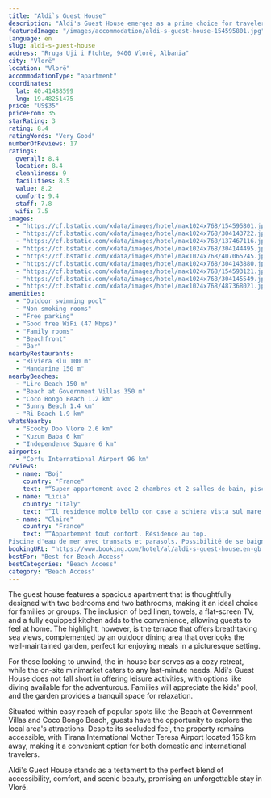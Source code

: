 ```yaml
---
title: "Aldi`s Guest House"
description: "Aldi's Guest House emerges as a prime choice for travelers seeking a blend of comfort and convenience in Vlorë."
featuredImage: "/images/accommodation/aldi-s-guest-house-154595801.jpg"
language: en
slug: aldi-s-guest-house
address: "Rruga Uji i Ftohte, 9400 Vlorë, Albania"
city: "Vlorë"
location: "Vlorë"
accommodationType: "apartment"
coordinates:
  lat: 40.41488599
  lng: 19.48251475
price: "US$35"
priceFrom: 35
starRating: 3
rating: 8.4
ratingWords: "Very Good"
numberOfReviews: 17
ratings:
  overall: 8.4
  location: 8.4
  cleanliness: 9
  facilities: 8.5
  value: 8.2
  comfort: 9.4
  staff: 7.8
  wifi: 7.5
images:
  - "https://cf.bstatic.com/xdata/images/hotel/max1024x768/154595801.jpg?k=9c1e7e52dbf39621607e1d7fdacd60cf4549405eb7b98ca8c1ccaab46c819e51&o=&hp=1"
  - "https://cf.bstatic.com/xdata/images/hotel/max1024x768/304143722.jpg?k=13de313e16b0f181b2573e914e7d86ee1c1643de9335c62537d006f0cd0ffe98&o=&hp=1"
  - "https://cf.bstatic.com/xdata/images/hotel/max1024x768/137467116.jpg?k=7f2d3b81ade8ca9cad2e234d4b93201e05b46735e371200fd9879007566e2db7&o=&hp=1"
  - "https://cf.bstatic.com/xdata/images/hotel/max1024x768/304144495.jpg?k=3813f2ef64c348a33c3ab847e9c6602d2ce6f58797bfca9c4af178ac446fdbee&o=&hp=1"
  - "https://cf.bstatic.com/xdata/images/hotel/max1024x768/407065245.jpg?k=4696d87592dd3512a2a4e7258d43864ecaa7a9ef6cb63d48751ff7ccce2d2a2b&o=&hp=1"
  - "https://cf.bstatic.com/xdata/images/hotel/max1024x768/304143880.jpg?k=723a819d481ef3914d5050f4674589dffb988ede45ba21188d8ee1f6851ffab9&o=&hp=1"
  - "https://cf.bstatic.com/xdata/images/hotel/max1024x768/154593121.jpg?k=1e5f7c6e498642e75e1d758dcdb7552f78e150684bd1408f1badf1ed0cf3ee4a&o=&hp=1"
  - "https://cf.bstatic.com/xdata/images/hotel/max1024x768/304145549.jpg?k=85be6b80f95b0ee511082aafc46414a54d7825aa1d68c14a52e36df9dcce30bd&o=&hp=1"
  - "https://cf.bstatic.com/xdata/images/hotel/max1024x768/487368021.jpg?k=9d089c7b7e3245ae5552583910ed5a91857e24b08dd0d81e0e80a8c8fb56a443&o=&hp=1"
amenities:
  - "Outdoor swimming pool"
  - "Non-smoking rooms"
  - "Free parking"
  - "Good free WiFi (47 Mbps)"
  - "Family rooms"
  - "Beachfront"
  - "Bar"
nearbyRestaurants:
  - "Riviera Blu 100 m"
  - "Mandarine 150 m"
nearbyBeaches:
  - "Liro Beach 150 m"
  - "Beach at Government Villas 350 m"
  - "Coco Bongo Beach 1.2 km"
  - "Sunny Beach 1.4 km"
  - "Ri Beach 1.9 km"
whatsNearby:
  - "Scooby Doo Vlore 2.6 km"
  - "Kuzum Baba 6 km"
  - "Independence Square 6 km"
airports:
  - "Corfu International Airport 96 km"
reviews:
  - name: "Boj"
    country: "France"
    text: "“Super appartement avec 2 chambres et 2 salles de bain, piscine dans la residence, incroyable vue sur la baie de Vlorë, cuisine d’eté agreable”"
  - name: "Licia"
    country: "Italy"
    text: "“Il residence molto bello con case a schiera vista sul mare , graziose, comode, con tutti i servizi, cucina bagno con fon, letto comodo, aria condizionata, parcheggio riservato molto importante a valona, offre un bagno al mare percorrendo una...”"
  - name: "Claire"
    country: "France"
    text: "“Appartement tout confort. Résidence au top.
Piscine d'eau de mer avec transats et parasols. Possibilité de se baigner dans la mer (un peu de remous pour descendre donc déconseillé aux enfants).”"
bookingURL: "https://www.booking.com/hotel/al/aldi-s-guest-house.en-gb.html?aid=8035640"
bestFor: "Best for Beach Access"
bestCategories: "Beach Access"
category: "Beach Access"
---
```


The guest house features a spacious apartment that is thoughtfully designed with two bedrooms and two bathrooms, making it an ideal choice for families or groups. The inclusion of bed linen, towels, a flat-screen TV, and a fully equipped kitchen adds to the convenience, allowing guests to feel at home. The highlight, however, is the terrace that offers breathtaking sea views, complemented by an outdoor dining area that overlooks the well-maintained garden, perfect for enjoying meals in a picturesque setting.

For those looking to unwind, the in-house bar serves as a cozy retreat, while the on-site minimarket caters to any last-minute needs. Aldi's Guest House does not fall short in offering leisure activities, with options like diving available for the adventurous. Families will appreciate the kids' pool, and the garden provides a tranquil space for relaxation.

Situated within easy reach of popular spots like the Beach at Government Villas and Coco Bongo Beach, guests have the opportunity to explore the local area's attractions. Despite its secluded feel, the property remains accessible, with Tirana International Mother Teresa Airport located 156 km away, making it a convenient option for both domestic and international travelers.

Aldi's Guest House stands as a testament to the perfect blend of accessibility, comfort, and scenic beauty, promising an unforgettable stay in Vlorë.